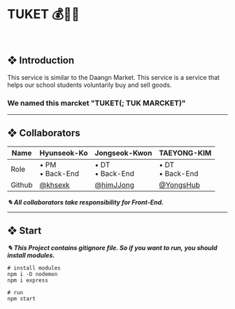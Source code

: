 # TUKET 💰🤝🎁

</br>  

## ❖ Introduction

This service is similar to the Daangn Market. This service is a service that helps our school students voluntarily buy and sell goods.  
### We named this marcket "TUKET(; TUK MARCKET)"

* * *

## ❖ Collaborators
|Name|Hyunseok-Ko|Jongseok-Kwon|TAEYONG-KIM|
|----|----|-----|----|
|Role|• PM</br>• Back-End|• DT</br>• Back-End|• DT</br>• Back-End|
|Github|[@khsexk](https://github.com/khsexk)|[@himJJong](https://github.com/himJJong)|[@YongsHub](https://github.com/YongsHub)|
  
***✎ All collaborators take responsibility for Front-End.***  

* * *

## ❖ Start

***✎ This Project contains gitignore file. So if you want to run, you should install modules.***
```shell
# install modules
npm i -D nodemon
npm i express

# run
npm start
```
